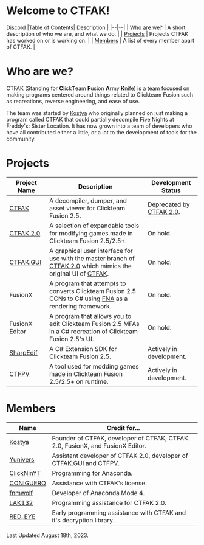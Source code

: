 # Welcome to CTFAK!
[Discord](https://www.discord.com/invite/wsH3KNtvvJ)
|Table of Contents| Description |
|--|--|
| [Who are we?](https://github.com/CTFAK#who-are-we) | A short description of who we are, and what we do. |
| [Projects](https://github.com/CTFAK#projects) | Projects CTFAK has worked on or is working on. |
| [Members](https://github.com/CTFAK#members) | A list of every member apart of CTFAK. |

# Who are we?
CTFAK (Standing for **C**lick**T**eam **F**usion **A**rmy **K**nife) is a team focused on making programs centered around things related to Clickteam Fusion such as recreations, reverse engineering, and ease of use.

The team was started by [Kostya](https://github.com/1987kostya1) who originally planned on just making a program called CTFAK that could partially decompile Five Nights at Freddy's: Sister Location. It has now grown into a team of developers who have all contributed either a little, or a lot to the development of tools for the community.

# Projects
|Project Name| Description| Development Status |
|--|--|--|
| [CTFAK](https://github.com/CTFAK/CTFAK) |A decompiler, dumper, and asset viewer for Clickteam Fusion 2.5.| Deprecated by [CTFAK 2.0](https://github.com/CTFAK/CTFAK2.0). |
| [CTFAK 2.0](https://github.com/CTFAK/CTFAK2.0) |A selection of expandable tools for modifying games made in Clickteam Fusion 2.5/2.5+.| On hold. |
| [CTFAK.GUI](https://github.com/CTFAK/CTFAK.GUI) |A graphical user interface for use with the master branch of [CTFAK 2.0](https://github.com/CTFAK/CTFAK2.0) which mimics the original UI of [CTFAK](https://github.com/CTFAK/CTFAK).| On hold. |
| FusionX |A program that attempts to converts Clickteam Fusion 2.5 CCNs to C# using [FNA](https://github.com/FNA-XNA/FNA) as a rendering framework.| On hold. |
| FusionX Editor |A program that allows you to edit Clickteam Fusion 2.5 MFAs in a C# recreation of Clickteam Fusion 2.5's UI.| On hold. |
| [SharpEdif](https://github.com/CTFAK/SharpEdif) |A C# Extension SDK for Clickteam Fusion 2.5.| Actively in development. |
| [CTFPV](https://github.com/CTFAK/CTFPV) |A tool used for modding games made in Clickteam Fusion 2.5/2.5+ on runtime.| Actively in development. |


# Members
|Name| Credit for... |
|--|--|
| [Kostya](https://github.com/1987kostya1) | Founder of CTFAK, developer of CTFAK, CTFAK 2.0, FusionX, and FusionX Editor. |
| [Yunivers](https://github.com/AITYunivers) | Assistant developer of CTFAK 2.0, developer of CTFAK.GUI and CTFPV. |
| [ClickNinYT](https://github.com/ClickNinYT)| Programming for Anaconda. |
| [CONIGUERO](https://github.com/CONIGUERO)| Assistance with CTFAK's license. |
| [fnmwolf](https://github.com/fnmwolf)| Developer of Anaconda Mode 4. |
| [LAK132](https://github.com/LAK132)| Programming assistance for CTFAK 2.0. |
| [RED_EYE](https://github.com/REDxEYE)| Early programming assistance with CTFAK and it's decryption library. |

Last Updated August 18th, 2023.
